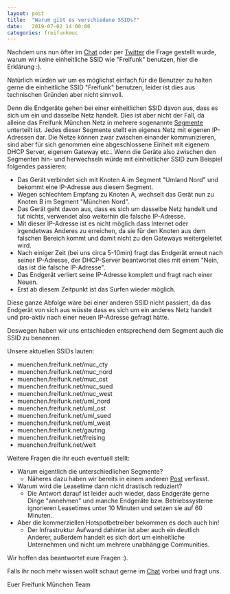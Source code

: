 ```yaml
---
layout: post
title:  "Warum gibt es verschiedene SSIDs?"
date:   2019-07-02 14:00:00
categories: freifunkmuc
---
```

Nachdem uns nun öfter im [Chat](https://chat.ffmuc.net) oder per [Twitter](https://twitter.com/FreifunkMUC) die Frage gestellt wurde, warum wir keine einheitliche SSID wie "Freifunk" benutzen, hier die Erklärung :).

Natürlich würden wir um es möglichst einfach für die Benutzer zu halten gerne die einheitliche SSID "Freifunk" benutzen, leider ist dies aus technischen Gründen aber nicht sinnvoll.

Denn die Endgeräte gehen bei einer einheitlichen SSID davon aus, dass es sich um ein und dasselbe Netz handelt. Dies ist aber nicht der Fall, da alleine das Freifunk München Netz in mehrere sogenannte [Segmente](http://umap.openstreetmap.fr/en/map/ffmuc-sites_319166#8/46.995/12.849) unterteilt ist. Jedes dieser Segmente stellt ein eigenes Netz mit eigenen IP-Adressen dar. Die Netze können zwar zwischen einander kommunizieren, sind aber für sich genommen eine abgeschlossene Einheit mit
eigenem DHCP Server, eigenem Gateway etc.. Wenn die Geräte also zwischen den Segmenten hin- und herwechseln würde mit einheitlicher SSID zum Beispiel folgendes passieren:

* Das Gerät verbindet sich mit Knoten A im Segment "Umland Nord" und bekommt eine IP-Adresse aus diesem Segment.
* Wegen schlechtem Empfang zu Knoten A, wechselt das Gerät nun zu Knoten B im Segment "München Nord".
* Das Gerät geht davon aus, dass es sich um dasselbe Netz handelt und tut nichts, verwendet also weiterhin die falsche IP-Adresse.
* Mit dieser IP-Adresse ist es nicht möglich dass Internet oder irgendetwas Anderes zu erreichen, da sie für den Knoten aus dem falschen Bereich kommt und damit nicht zu den Gateways weitergeleitet wird.
* Nach einiger Zeit (bei uns circa 5-10min) fragt das Endgerät erneut nach seiner IP-Adresse, der DHCP-Server beantwortet dies mit einem "Nein, das ist die falsche IP-Adresse".
* Das Endgerät verliert seine IP-Adresse komplett und fragt nach einer Neuen.
* Erst ab diesem Zeitpunkt ist das Surfen wieder möglich.

Diese ganze Abfolge wäre bei einer anderen SSID nicht passiert, da das Endgerät von sich aus wüsste dass es sich um ein anderes Netz handelt und pro-aktiv nach einer neuen IP-Adresse gefragt hätte.

Deswegen haben wir uns entschieden entsprechend dem Segment auch die SSID zu benennen.

Unsere aktuellen SSIDs lauten:

* muenchen.freifunk.net/muc_cty
* muenchen.freifunk.net/muc_nord
* muenchen.freifunk.net/muc_ost
* muenchen.freifunk.net/muc_sued
* muenchen.freifunk.net/muc_west
* muenchen.freifunk.net/uml_nord
* muenchen.freifunk.net/uml_ost
* muenchen.freifunk.net/uml_sued
* muenchen.freifunk.net/uml_west
* muenchen.freifunk.net/gauting
* muenchen.freifunk.net/freising
* muenchen.freifunk.net/welt


Weitere Fragen die ihr euch eventuell stellt:

* Warum eigentlich die unterschiedlichen Segmente? 
    * Näheres dazu haben wir bereits in einem anderen [Post](https://ffmuc.net/freifunkmuc/2019/05/20/infrastruktur-reboot-teil1/) verfasst.
* Warum wird die Leasetime dann nicht drastisch reduziert? 
    * Die Antwort darauf ist leider auch wieder, dass Endgeräte gerne Dinge "annehmen" und manche Endgeräte bzw. Betriebssysteme ignorieren Leasetimes unter 10 Minuten und setzen sie auf 60 Minuten.
* Aber die kommerziellen Hotspotbetreiber bekommen es doch auch hin!
    * Der Infrastruktur Aufwand dahinter ist aber auch ein deutlich Anderer, außerdem handelt es sich dort um einheitliche Unternehmen und nicht um mehrere unabhängige Communities.

Wir hoffen das beantwortet eure Fragen :). 

Falls ihr noch mehr wissen wollt schaut gerne im [Chat](https://chat.ffmuc.net) vorbei und fragt uns.

Euer Freifunk München Team
